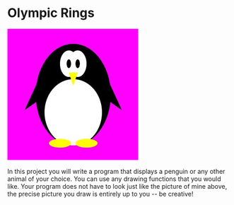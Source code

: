 Olympic Rings
=============

![picture of penguin](Penguin.JPG)  

In this project you will write a program that displays a penguin or any other animal of your choice. You can use any drawing functions that you would like. Your program does not have to look just like the picture of mine above, the precise picture you draw is entirely up to you -- be creative!
